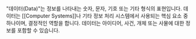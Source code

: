 "데이터(Data)"는 정보를 나타내는 숫자, 문자, 기호 또는 기타 형식의 표현입니다. 데이터는 [[Computer Systems]]나 기타 정보 처리 시스템에서 사용되는 핵심 요소 중 하나이며, 결정적인 역할을 합니다. 데이터는 아이디어, 사건, 개체 또는 사물에 대한 정보를 포함할 수 있습니다.